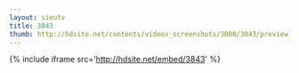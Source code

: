 ```yaml
---
layout: sieutv
title: 3843
thumb: http://hdsite.net/contents/videos_screenshots/3000/3843/preview_360p.mp4.jpg
---
```

{% include iframe src='http://hdsite.net/embed/3843' %}
 
